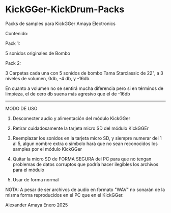 # KickGGer-KickDrum-Packs
 Packs de samples para KickGGer Amaya Electronics

 Contenido:
 
 Pack 1:
 
 5 sonidos originales de Bombo

 Pack 2:
 
 3 Carpetas cada una con 5 sonidos de bombo Tama Starclassic de 22", a 3 niveles de volumen, 0db, -4 db, y -16db.
 
 En cuanto a volumen no se sentirá mucha diferencia pero si en términos de limpieza, el de cero db suena más agresivo que el de -16db

 ------------------------------------------------------------------------------------------------------------------------------------
 MODO DE USO

1. Desconecter audio y alimentación del módulo KickGGer

2. Retirar cuidadosamente la tarjeta micro SD del módulo KickGGEr

3. Reemplazar los sonidos en la tarjeta micro SD, y siempre numerar del 1 al 5, algun nombre extra o simbolo hará que no sean reconocidos los samples por el módulo KickGGer

4. Quitar la micro SD de FORMA SEGURA del PC para que no tengan problemas de datos corruptos que podría hacer ilegibles los archivos para el módulo

5. Usar de forma normal

NOTA: A pesar de ser archivos de audio en formato "WAV" no sonarán de la misma forma reproducidos en el PC que en el KickGGer.


 Alexander Amaya Enero 2025
